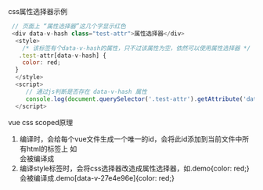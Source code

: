 css属性选择器示例


```javascript
 // 页面上 “属性选择器”这几个字显示红色
 <div data-v-hash class="test-attr">属性选择器</div>  
  <style>
    /* 该标签有个data-v-hash的属性，只不过该属性为空，依然可以使用属性选择器 */ 
   .test-attr[data-v-hash] { 
    color: red; 
  } 
  </style>
  <script>
     // 通过js判断是否存在 data-v-hash 属性
     console.log(document.querySelector('.test-attr').getAttribute('data-v-hash') === ''); // true
  </script>

```

vue css scoped原理
1. 编译时，会给每个vue文件生成一个唯一的id，会将此id添加到当前文件中所有html的标签上
如<div class="demo"></div>会被编译成<div class="demo" data-v-27e4e96e></div>
2. 编译style标签时，会将css选择器改造成属性选择器，如.demo{color: red;}会被编译成.demo[data-v-27e4e96e]{color: red;}

